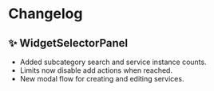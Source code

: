 # Changelog

## ✨ WidgetSelectorPanel
- Added subcategory search and service instance counts.
- Limits now disable add actions when reached.
- New modal flow for creating and editing services.
